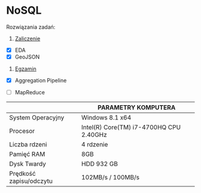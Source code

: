 # NoSQL

Rozwiązania zadań:

1. [Zaliczenie](https://github.com/Gosiamek/NoSQL/blob/master/Zaliczenie.md)
 - [X] EDA
 - [X] GeoJSON
1. [Egzamin](https://github.com/Gosiamek/NoSQL/blob/master/egzamin.md)
 - [X] Aggregation Pipeline
 - [ ] MapReduce


|                      |            PARAMETRY KOMPUTERA             |
|----------------------|--------------------------------------------|
|System Operacyjny     | Windows 8.1 x64                            |
|Procesor              | Intel(R) Core(TM) i7-4700HQ CPU 2.40GHz    |
|Liczba rdzeni         | 4 rdzenie                                  |
|Pamięć RAM            | 8GB                                        |
|Dysk Twardy           | HDD 932 GB                                 |
Prędkość zapisu/odczytu| 102MB/s / 100MB/s                          |
